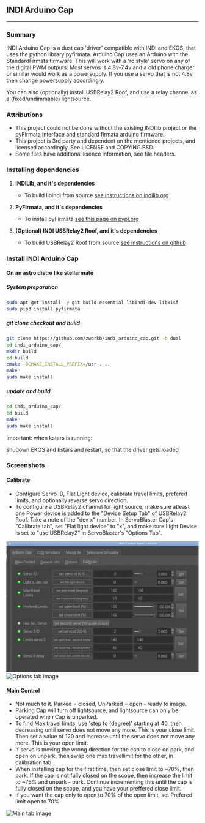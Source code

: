 ## INDI Arduino Cap
------------------------

### Summary
INDI Arduino Cap is a dust cap 'driver' compatible with INDI and EKOS, that uses the python library pyfirmata.
Arduino Cap uses an Arduino with the StandardFirmata firmware. This will work with a 'rc style' servo on any of the digital PWM outputs. Most servos is 4.8v-7.4v and a old phone charger or similar would work as a powersupply. If you use a servo that is not 4.8v then change powersupply accordingly.

You can also (optionally) install USBRelay2 Roof, and use a relay channel as a (fixed/undimmable) lightsource.

### Attributions
* This project could not be done without the existing INDIlib project or the pyFirmata interface and standard firmata arduino firmware.
* This project is 3rd party and dependent on the mentioned projects, and licensed accordingly. See LICENSE and COPYING.BSD.
* Some files have additional lisence information, see file headers.

### Installing dependencies
1. **INDILib, and it's dependencies**
    * To build libindi from source [see instructions on indilib.org](http://www.indilib.org/forum/general/210-howto-building-latest-libindi-ekos.html "Link to build libindi")

2. **PyFirmata, and it's dependencies**
    * To install pyFirmata [see this page on pypi.org](https://pypi.org/project/pyFirmata/)

3. **(Optional) INDI USBRelay2 Roof, and it's dependencies**
    * To build USBRelay2 Roof from source [see instructions on github](http://github.com/magnue/indi_usbrelay2_roof "Link to build USBRelay2 Roof")

### Install INDI Arduino Cap
#### On an astro distro like stellarmate

##### System preparation

```bash
sudo apt-get install -y git build-essential libindi-dev libxisf
sudo pip3 install pyfirmata
```

##### git clone checkout and build

```bash
git clone https://github.com/zworkb/indi_arduino_cap.git -b dual
cd indi_arduino_cap/
mkdir build
cd build
cmake -DCMAKE_INSTALL_PREFIX=/usr . ..
make
sudo make install
```

##### update and build

```bash
cd indi_arduino_cap/
cd build
make
sudo make install
```

Important: when kstars is running:

shudown EKOS and kstars and restart, so that the driver gets loaded

### Screenshots

#### Calibrate
* Configure Servo ID, Flat Light device, calibrate travel limits, prefered limits, and optionally reverse servo direction.
* To configure a USBRelay2 channel for light source, make sure atleast one Power device is added to the "Device Setup Tab" of USBRelay2 Roof. Take a note of the "dev x" number. In ServoBlaster Cap's "Calibrate tab", set "Flat light device" to "x", and make sure Light Device is set to "use USBRelay2" in ServoBlaster's "Options Tab".

![Calibrate tab image](media/indi_arduino_cap-calibrate.png)
![Options tab image](media/indi_arduino_cap-options.png)

#### Main Control
* Not much to it. Parked = closed, UnParked = open - ready to image.
* Parking Cap will turn off lightsource, and lightsource can only be operated when Cap is unparked.
* To find Max travel limits, use 'step to (degree)' starting at 40, then decreasing until servo does not move any more. This is your close limit. Then set a value of 120 and increase until the servo does not move any more. This is your open limit.
* If servo is moving the wrong direction for the cap to close on park, and open on unpark, then swap one max travellimit for the other, in calibration tab.
* When installing cap for the first time, then set close limit to ~70%, then park. If the cap is not fully closed on the scope, then increase the limit to ~75% and unpark - park. Continue incrementing this until the cap is fully closed on the scope, and you have your preffered close limit.
* If you want the cap only to open to 70% of the open limit, set Prefered limit open to 70%.


![Main tab image](media/indi_arduino_cap-main.png)
